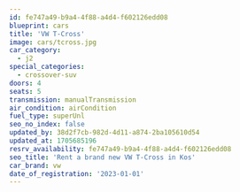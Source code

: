 ```yaml
---
id: fe747a49-b9a4-4f88-a4d4-f602126edd08
blueprint: cars
title: 'VW T-Cross'
image: cars/tcross.jpg
car_category:
  - j2
special_categories:
  - crossover-suv
doors: 4
seats: 5
transmission: manualTransmission
air_condition: airCondition
fuel_type: superUnl
seo_no_index: false
updated_by: 38d2f7cb-982d-4d11-a874-2ba105610d54
updated_at: 1705685196
resrv_availability: fe747a49-b9a4-4f88-a4d4-f602126edd08
seo_title: 'Rent a brand new VW T-Cross in Kos'
car_brand: vw
date_of_registration: '2023-01-01'
---
```

